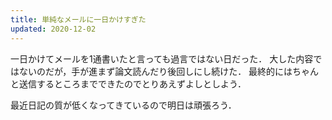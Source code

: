 ```yaml
---
title: 単純なメールに一日かけすぎた
updated: 2020-12-02
---
```


一日かけてメールを1通書いたと言っても過言ではない日だった．
大した内容ではないのだが，手が進まず論文読んだり後回しにし続けた．
最終的にはちゃんと送信するところまでできたのでとりあえずよしとしよう．

最近日記の質が低くなってきているので明日は頑張ろう．

